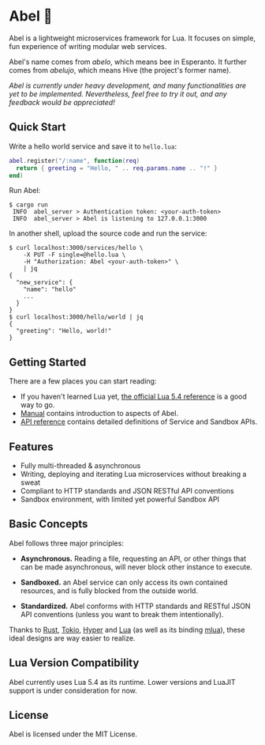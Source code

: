 # Abel 🐝

Abel is a lightweight microservices framework for Lua. It focuses on simple, fun experience of writing modular web services.

Abel's name comes from *abelo*, which means bee in Esperanto. It further comes from *abelujo*, which means Hive (the project's former name).

*Abel is currently under heavy development, and many functionalities are yet to be implemented. Nevertheless, feel free to try it out, and any feedback would be appreciated!*

## Quick Start

Write a hello world service and save it to `hello.lua`:
```lua
abel.register("/:name", function(req)
  return { greeting = "Hello, " .. req.params.name .. "!" }
end)
```

Run Abel:
```console
$ cargo run
 INFO  abel_server > Authentication token: <your-auth-token>
 INFO  abel_server > Abel is listening to 127.0.0.1:3000
```

In another shell, upload the source code and run the service:
```console
$ curl localhost:3000/services/hello \
    -X PUT -F single=@hello.lua \
    -H "Authorization: Abel <your-auth-token>" \
    | jq
{
  "new_service": {
    "name": "hello"
    ...
  }
}
$ curl localhost:3000/hello/world | jq
{
  "greeting": "Hello, world!"
}
```

## Getting Started

There are a few places you can start reading:

- If you haven't learned Lua yet, [the official Lua 5.4 reference](https://www.lua.org/manual/5.4/) is a good way to go.
- [Manual](https://hack3ric.github.io/abel-doc/getting-started/installation) contains introduction to aspects of Abel.
- [API reference](https://hack3ric.github.io/abel-doc/api/builtins) contains detailed definitions of Service and Sandbox APIs.

## Features

- Fully multi-threaded & asynchronous
- Writing, deploying and iterating Lua microservices without breaking a sweat
- Compliant to HTTP standards and JSON RESTful API conventions
- Sandbox environment, with limited yet powerful Sandbox API

## Basic Concepts

Abel follows three major principles:

- **Asynchronous.** Reading a file, requesting an API, or other things that can be made asynchronous, will never block other instance to execute.

- **Sandboxed.** an Abel service can only access its own contained resources, and is fully blocked from the outside world.

- **Standardized.** Abel conforms with HTTP standards and RESTful JSON API conventions (unless you want to break them intentionally).

Thanks to [Rust](https://rust-lang.org), [Tokio](https://tokio.rs), [Hyper](https://hyper.rs) and [Lua](https://lua.org) (as well as its binding [mlua](https://github.com/khvzak/mlua)), these ideal designs are way easier to realize.

## Lua Version Compatibility

Abel currently uses Lua 5.4 as its runtime. Lower versions and LuaJIT support is under consideration for now.

## License

Abel is licensed under the MIT License.
